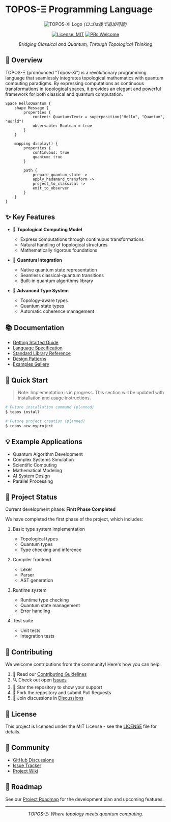 # TOPOS-Ξ Programming Language

<div align="center">

![TOPOS-Xi Logo](docs/assets/images/logo.png) *(ロゴは後で追加可能)*

[![License: MIT](https://img.shields.io/badge/License-MIT-yellow.svg)](https://opensource.org/licenses/MIT)
[![PRs Welcome](https://img.shields.io/badge/PRs-welcome-brightgreen.svg)](https://makeapullrequest.com)

*Bridging Classical and Quantum, Through Topological Thinking*
</div>

## 🌟 Overview

TOPOS-Ξ (pronounced "Topos-Xi") is a revolutionary programming language that seamlessly integrates topological mathematics with quantum computing paradigms. By expressing computations as continuous transformations in topological spaces, it provides an elegant and powerful framework for both classical and quantum computation.

```topology
Space HelloQuantum {
    shape Message {
        properties {
            content: Quantum<Text> = superposition("Hello", "Quantum", "World")
            observable: Boolean = true
        }
    }

    mapping display() {
        properties {
            continuous: true
            quantum: true
        }
        
        path {
            prepare_quantum_state -> 
            apply_hadamard_transform ->
            project_to_classical ->
            emit_to_observer
        }
    }
}
```

## ✨ Key Features

- 🌌 **Topological Computing Model**
  - Express computations through continuous transformations
  - Natural handling of topological structures
  - Mathematically rigorous foundations

- 🔮 **Quantum Integration**
  - Native quantum state representation
  - Seamless classical-quantum transitions
  - Built-in quantum algorithms library

- 🎯 **Advanced Type System**
  - Topology-aware types
  - Quantum state types
  - Automatic coherence management

## 📚 Documentation

- [Getting Started Guide](docs/getting-started/README.md)
- [Language Specification](docs/spec/language_core.md)
- [Standard Library Reference](docs/stdlib/standard_library.md)
- [Design Patterns](docs/patterns/README.md)
- [Examples Gallery](docs/examples/README.md)

## 🚀 Quick Start

> Note: Implementation is in progress. This section will be updated with installation and usage instructions.

```bash
# Future installation command (planned)
$ topos install

# Future project creation (planned)
$ topos new myproject
```

## 💡 Example Applications

- Quantum Algorithm Development
- Complex Systems Simulation
- Scientific Computing
- Mathematical Modeling
- AI System Design
- Parallel Processing

## 🌱 Project Status

Current development phase: **First Phase Completed**

We have completed the first phase of the project, which includes:

1. Basic type system implementation
   - Topological types
   - Quantum types
   - Type checking and inference

2. Compiler frontend
   - Lexer
   - Parser
   - AST generation

3. Runtime system
   - Runtime type checking
   - Quantum state management
   - Error handling

4. Test suite
   - Unit tests
   - Integration tests

## 👥 Contributing

We welcome contributions from the community! Here's how you can help:

1. 📖 Read our [Contributing Guidelines](CONTRIBUTING.md)
2. 🔍 Check out open [Issues](https://github.com/yourusername/TOPOS-Xi/issues)
3. 🌟 Star the repository to show your support
4. 🔀 Fork the repository and submit Pull Requests
5. 💭 Join discussions in [Discussions](https://github.com/yourusername/TOPOS-Xi/discussions)

## 📃 License

This project is licensed under the MIT License - see the [LICENSE](LICENSE) file for details.

## 🤝 Community

- [GitHub Discussions](https://github.com/yourusername/TOPOS-Xi/discussions)
- [Issue Tracker](https://github.com/yourusername/TOPOS-Xi/issues)
- [Project Wiki](https://github.com/yourusername/TOPOS-Xi/wiki)

## 🎯 Roadmap

See our [Project Roadmap](docs/ROADMAP.md) for the development plan and upcoming features.

---

<div align="center">
  <i>TOPOS-Ξ: Where topology meets quantum computing.</i>
</div>